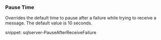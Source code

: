 ### Pause Time

Overrides the default time to pause after a failure while trying to receive a message. The default value is 10 seconds.

snippet: sqlserver-PauseAfterReceiveFailure